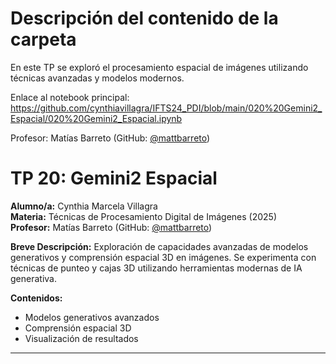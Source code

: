 # Descripción del contenido de la carpeta
En este TP se exploró el procesamiento espacial de imágenes utilizando técnicas avanzadas y modelos modernos.

Enlace al notebook principal: https://github.com/cynthiavillagra/IFTS24_PDI/blob/main/020%20Gemini2_Espacial/020%20Gemini2_Espacial.ipynb

Profesor: Matías Barreto (GitHub: [@mattbarreto](https://github.com/mattbarreto))

# TP 20: Gemini2 Espacial

**Alumno/a:** Cynthia Marcela Villagra  
**Materia:** Técnicas de Procesamiento Digital de Imágenes (2025)  
**Profesor:** Matías Barreto (GitHub: [@mattbarreto](https://github.com/mattbarreto))

**Breve Descripción:**
Exploración de capacidades avanzadas de modelos generativos y comprensión espacial 3D en imágenes. Se experimenta con técnicas de punteo y cajas 3D utilizando herramientas modernas de IA generativa.

**Contenidos:**
- Modelos generativos avanzados
- Comprensión espacial 3D
- Visualización de resultados

---
